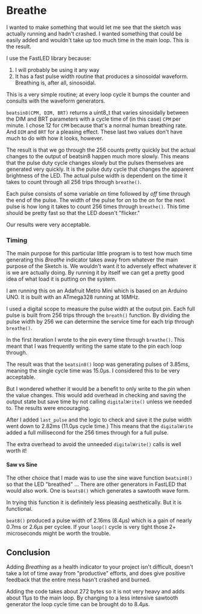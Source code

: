 # Breathe

I wanted to make something that would let me see that the sketch was actually running
and hadn't crashed.
I wanted something that could be easily added and wouldn't take up
too much time in the main loop.
This is the result.

I use the FastLED library because:

1. I will probably be using it any way
1. It has a fast pulse width routine that produces a sinosoidal waveform. Breathing is, after all, sinosoidal.

This is a very simple routine; at every loop cycle it bumps the counter and consults with the waveform generators.

`beatsin8(CPM, DIM, BRT)` returns a uint8_t that varies sinosidally between the DIM and BRT
parameters with a cycle time of (in this case) `CPM` per minute.
I chose 12 for `CPM` because that's a normal human breathing rate.
And `DIM` and `BRT` for a pleasing effect.
These last two values don't have much to do with how it looks, however.

The result is that we go through the 256 counts pretty quickly but the actual changes to 
the output of beatsin8 happen much more slowly.
This means that the pulse duty cycle changes slowly but the pulses themselves are generated very quickly.
It is the pulse duty cycle that changes the apparent brightness of the LED.
The actual pulse width is dependent on the time it takes to count through all 256 trips through `breathe()`.

Each pulse consists of some variable *on* time followed by *off* time through the end of the pulse.
The width of the pulse for *on* to the *on* for the next pulse is how long it takes to count 256
times through `breathe()`.
This time should be pretty fast so that the LED doesn't "flicker."

Our results were very acceptable.

### Timing

The main purpose for this particular little program is to test how much time generating this _Breathe_
indicator takes away from whatever the main purpose of the Sketch is.
We wouldn't want it to adversely effect whatever it is we are actually doing.
By running it by itself we can get a pretty good idea of what load it is putting on the system.

I am running this on an Adafruit Metro Mini which is based on an Arduino UNO.
It is built with an ATmega328 running at 16MHz.

I used a digital scope to measure the pulse width at the output pin.
Each full pulse is built from 256 trips through the `breath()` function.
By dividing the pulse width by 256 we can determine the service time for each trip through `breathe()`.

In the first iteration I wrote to the pin every time through `breathe()`.
This meant that I was frequently writing the same state to the pin each loop through.

The result was that the `beatsin8()` loop was generating pulses of 3.85ms, meaning the single cycle time was 15.0µs.
I considered this to be very acceptable.

But I wondered whether it would be a benefit to only write to the pin when the value changes.
This would add overhead in checking and saving the output state but save time by not calling
`digitalWrite()` unless we needed to.
The results were encouraging.

After I added `last_pulse` and the logic to check and save it the pulse width went down to 2.82ms (11.0µs cycle time.)
This means that the `digitalWrite` added a full millisecond for the 256 times through for a full pulse.

The extra overhead to avoid the unneeded `digitalWrite()` calls is well worth it!

#### Saw vs Sine

The other choice that I made was to use the sine wave function `beatsin8()` so that the LED "breathed" ...
There are other generators in FastLED that would also work.
One is `beats8()` which generates a sawtooth wave form.

In trying this function it is definitely less pleasing aesthetically.
But it is functional.

`beat8()` produced a pulse width of 2.16ms (8.4µs) which is a gain of nearly 0.7ms or 2.6µs per cyclee.
If your `loop()` cycle is very tight those 2+ microseconds might be worth the trouble.

## Conclusion

Adding _Breathing_ as a health indicator to your project isn't difficult, doesn't take a lot of time away from
"productive" efforts, and does give positive feedback that the entire mess hasn't crashed and burned.

Adding the code takes about 272 bytes so it is not very heavy and adds about 11µs to the main loop.
By changing to a less intensive sawtooth generator the loop cycle time can be brought do to 8.4µs.
